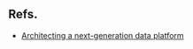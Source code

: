 ## Refs.
* [Architecting a next-generation data platform](https://cdn.oreillystatic.com/en/assets/1/event/278/Architecting%20a%20next-generation%20data%20platform%20Presentation%203.pdf)